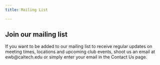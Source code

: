 ```yaml
---
title: Mailing List

---
```

## Join our mailing list
<div style="text-align : left" markdown=1>
If you want to be added to our mailing list to receive regular updates on meeting times, locations and upcoming club events, shoot us an email at ewb@caltech.edu or simply enter your email in the Contact Us page.
</div>
